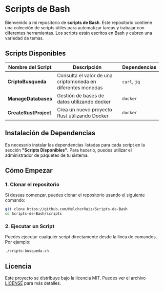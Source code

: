 # Scripts de Bash

Bienvenido a mi repositorio de **scripts de Bash**. Este repositorio contiene una colección de scripts útiles para automatizar tareas y trabajar con diferentes herramientas. Los scripts están escritos en Bash y cubren una variedad de temas.

## Scripts Disponibles

| Nombre del Script | Descripción | Dependencias |
|-------------------|-------------|--------------|
| **CriptoBusqueda**   | Consulta el valor de una criptomoneda en diferentes monedas | `curl`, `jq` |
| **ManageDatabases** | Gestión de bases de datos utilizando docker | `docker` |
| **CreateRustProject** | Crea un nuevo proyecto Rust utilizando Docker | `docker` |

## Instalación de Dependencias

Es necesario instalar las dependencias listadas para cada script en la sección **"Scripts Disponibles"**. Para hacerlo, puedes utilizar el administrador de paquetes de tu sistema.

## Cómo Empezar

### 1. Clonar el repositorio
Si deseas comenzar, puedes clonar el repositorio usando el siguiente comando:

```bash
git clone https://github.com/MelchorRuiz/Scripts-de-Bash
cd Scripts-de-Bash/scripts
```

### 2. Ejecutar un Script
Puedes ejecutar cualquier script directamente desde la línea de comandos. Por ejemplo:

```bash
./cripto-busqueda.sh
```

## Licencia

Este proyecto se distribuye bajo la licencia MIT. Puedes ver el archivo [LICENSE](LICENSE) para más detalles.